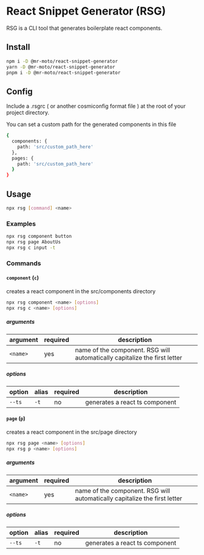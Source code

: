 # React Snippet Generator (RSG)
RSG is a CLI tool that generates boilerplate react components.


## Install
```sh
npm i -D @mr-moto/react-snippet-generator
yarn -D @mr-moto/react-snippet-generator
pnpm i -D @mr-moto/react-snippet-generator
```

## Config
Include a .rsgrc ( or another cosmiconfig format file ) at the root of your project directory. 

You can set a custom path for the generated components in this file

```sh
{
  components: {
    path: 'src/custom_path_here'
  },
  pages: {
    path: 'src/custom_path_here'
  }
}
```


## Usage
```sh
npx rsg [command] <name>
```


### Examples
```sh
npx rsg component button
npx rsg page AboutUs
npx rsg c input -t
```


### Commands


#### `component` (`c`)
creates a react component in the src/components directory
```sh
npx rsg component <name> [options]
npx rsg c <name> [options]
```


##### arguments
| argument | required | description |
| -------- | -------- | ----------- |
| `<name>` | yes      | name of the component. RSG will automatically capitalize the first letter |


##### options
| option | alias | required | description |
| ------ | ----- | -------- | ----------- |
| `--ts` | `-t`  | no       | generates a react ts component |


#### `page` (`p`)
creates a react component in the src/page directory
```sh
npx rsg page <name> [options]
npx rsg p <name> [options]
```



##### arguments
| argument | required | description |
| -------- | -------- | ----------- |
| `<name>` | yes      | name of the component. RSG will automatically capitalize the first letter |


##### options
| option | alias | required | description |
| ------ | ----- | -------- | ----------- |
| `--ts` | `-t`  | no       | generates a react ts component |
